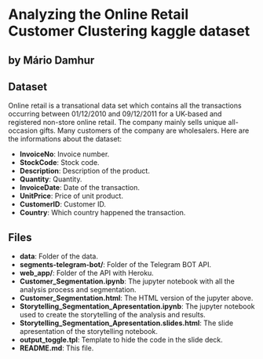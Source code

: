 # Analyzing the Online Retail Customer Clustering kaggle dataset
## by Mário Damhur

## Dataset

Online retail is a transational data set which contains all the transactions occurring between 01/12/2010 and 09/12/2011 for a UK-based and registered non-store online retail. The company mainly sells unique all-occasion gifts. Many customers of the company are wholesalers. Here are the informations about the dataset:

 - **InvoiceNo**: Invoice number.
 - **StockCode**: Stock code.
 - **Description**: Description of the product.
 - **Quantity**: Quantity.
 - **InvoiceDate**: Date of the transaction.
 - **UnitPrice**: Price of unit product.
 - **CustomerID**: Customer ID.
 - **Country**: Which country happened the transaction.



## Files

- **data**: Folder of the data.
- **segments-telegram-bot/**: Folder of the Telegram BOT API.
- **web_app/**: Folder of the API with Heroku.
- **Customer_Segmentation.ipynb**: The jupyter notebook with all the analysis process and segmentation.
- **Customer_Segmentation.html**: The HTML version of the jupyter above.
- **Storytelling_Segmentation_Apresentation.ipynb**: The jupyter notebook used to create the storytelling of the analysis and results.
- **Storytelling_Segmentation_Apresentation.slides.html**: The slide apresentation of the storytelling notebook.
- **output_toggle.tpl**: Template to hide the code in the slide deck.
- **README<span>.md</span>**: This file.
